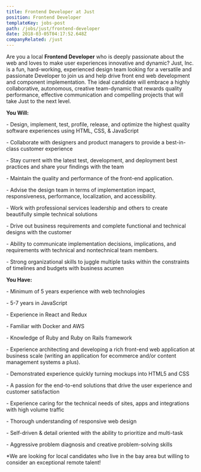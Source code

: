 ```yaml
---
title: Frontend Developer at Just
position: Frontend Developer
templateKey: jobs-post
path: /jobs/just/frontend-developer
date: 2018-03-05T04:17:52.648Z
companyRelated: /just
---
```

Are you a local **Frontend Developer** who is deeply passionate about the web and loves to make user experiences innovative and dynamic? Just, Inc. is a fun, hard-working, experienced design team looking for a versatile and passionate Developer to join us and help drive front end web development and component implementation. The ideal candidate will embrace a highly collaborative, autonomous, creative team-dynamic that rewards quality performance, effective communication and compelling projects that will take Just to the next level.

**You Will:**

\- Design, implement, test, profile, release, and optimize the highest quality software experiences using HTML, CSS, & JavaScript

\- Collaborate with designers and product managers to provide a best-in-class customer experience

\- Stay current with the latest test, development, and deployment best practices and share your findings with the team

\- Maintain the quality and performance of the front-end application.

\- Advise the design team in terms of implementation impact, responsiveness, performance, localization, and accessibility.

\- Work with professional services leadership and others to create beautifully simple technical solutions

\- Drive out business requirements and complete functional and technical designs with the customer 

\- Ability to communicate implementation decisions, implications, and requirements with technical and nontechnical team members.

\- Strong organizational skills to juggle multiple tasks within the constraints of timelines and budgets with business acumen 

**You Have:**

\- Minimum of 5 years experience with web technologies

\- 5-7 years in JavaScript

\- Experience in React and Redux

\- Familiar with Docker and AWS

\- Knowledge of Ruby and Ruby on Rails framework

\- Experience architecting and developing a rich front-end web application at business scale (writing an application for ecommerce and/or content management systems a plus).

\- Demonstrated experience quickly turning mockups into HTML5 and CSS 

\- A passion for the end-to-end solutions that drive the user experience and customer satisfaction 

\- Experience caring for the technical needs of sites, apps and integrations with high volume traffic 

\- Thorough understanding of responsive web design

\- Self-driven & detail oriented with the ability to prioritize and multi-task

\- Aggressive problem diagnosis and creative problem-solving skills 

\*We are looking for local candidates who live in the bay area but willing to consider an exceptional remote talent!
